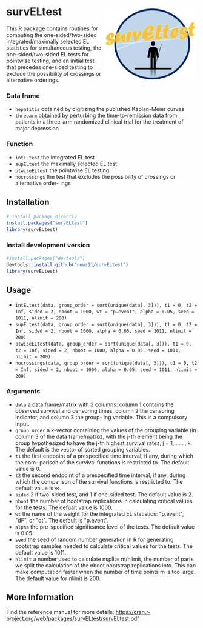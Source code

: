 # survELtest  <img src='man/figures/survELtest_Logo.png' align="right" height="200" />
This R package contains routines for computing the one-sided/two-sided integrated/maximally selected EL statistics for simultaneous testing, the one-sided/two-sided EL tests for pointwise testing, and an initial test that precedes one-sided testing to exclude the possibility of crossings or alternative orderings.
### Data frame
- `hepatitis` obtained by digitizing the published Kaplan-Meier curves
- `threearm` obtained by perturbing the time-to-remission data from patients in a three-arm randomized clinical trial for	 			the treatment of major depression
### Function
- `intELtest` the integrated EL test
- `supELtest` the maximally selected EL test
- `ptwiseELtest` the pointwise EL testing
- `nocrossings` the test that excludes the possibility of crossings or alternative order- ings
		
## Installation
``` r
# install package directly 
install.packages("survELtest")
library(survELtest)
```
### Install development version
``` r
#install.packages("devtools")
devtools::install_github("news11/survELtest")
library(survELtest)
```

## Usage
- `intELtest(data, group_order = sort(unique(data[, 3])), t1 = 0, t2 = Inf, sided = 2, nboot = 1000, wt = "p.event",
alpha = 0.05, seed = 1011, nlimit = 200)`
- `supELtest(data, group_order = sort(unique(data[, 3])), t1 = 0, t2 = Inf, sided = 2, nboot = 1000, alpha = 0.05, seed = 1011, nlimit = 200)`
- `ptwiseELtest(data, group_order = sort(unique(data[, 3])), t1 = 0, t2 = Inf, sided = 2, nboot = 1000, alpha = 0.05, seed = 1011, nlimit = 200)`
- `nocrossings(data, group_order = sort(unique(data[, 3])), t1 = 0, t2 = Inf, sided = 2, nboot = 1000, alpha = 0.05, seed = 1011, nlimit = 200)`
### Arguments
- `data` a data frame/matrix with 3 columns: column 1 contains the observed survival and censoring times, column 2 the censoring indicator, and column 3 the group- ing variable. This is a compulsory input.
- `group_order` a k-vector containing the values of the grouping variable (in column 3 of the data frame/matrix), with the j-th element being the group hypothesized to have the j-th highest survival rates, j = 1, . . . , k. The default is the vector of sorted grouping variables.
- `t1` the first endpoint of a prespecified time interval, if any, during which the com- parison of the survival functions is restricted to. The default value is 0.
- `t2` the second endpoint of a prespecified time interval, if any, during which the comparison of the survival functions is restricted to. The default value is ∞.
- `sided` 2 if two-sided test, and 1 if one-sided test. The default value is 2.
- `nboot` the number of bootstrap replications in calculating critical values for the tests.
The defualt value is 1000.
- `wt` the name of the weight for the integrated EL statistics: "p.event", "dF", or
"dt". The default is "p.event".
- `alpha` the pre-specified significance level of the tests. The default value is 0.05.
- `seed` the seed of random number generation in R for generating bootstrap samples needed to calculate critical values for the tests. The default value is 1011.
- `nlimit` a number used to calculate nsplit= m/nlimit, the number of parts we split the calculation of the nboot bootstrap replications into. This can make computation faster when the number of time points m is too large. The default value for nlimit is 200.

## More Information
Find the reference manual for more details: https://cran.r-project.org/web/packages/survELtest/survELtest.pdf

